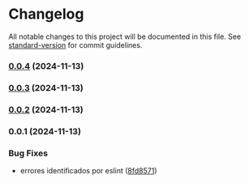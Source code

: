 # Changelog

All notable changes to this project will be documented in this file. See [standard-version](https://github.com/conventional-changelog/standard-version) for commit guidelines.

### [0.0.4](https://github.com/Acalix-unicah/Web/compare/v0.0.3...v0.0.4) (2024-11-13)

### [0.0.3](https://github.com/Acalix-unicah/Web/compare/v0.0.2...v0.0.3) (2024-11-13)

### [0.0.2](https://github.com/Acalix-unicah/Web/compare/v0.0.1...v0.0.2) (2024-11-13)

### 0.0.1 (2024-11-13)


### Bug Fixes

* errores identificados por eslint ([8fd8571](https://github.com/Acalix-unicah/Web/commit/8fd85716db8643237b5a3afc826a3a7e12cd956d))
